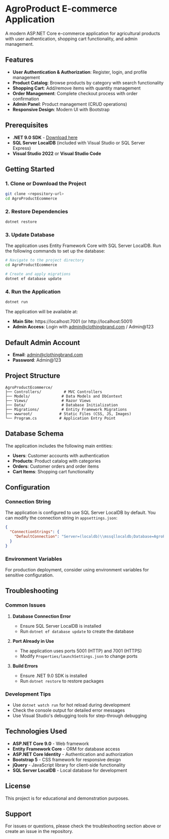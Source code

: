 # AgroProduct E-commerce Application

A modern ASP.NET Core e-commerce application for agricultural products with user authentication, shopping cart functionality, and admin management.

## Features

- **User Authentication & Authorization**: Register, login, and profile management
- **Product Catalog**: Browse products by category with search functionality
- **Shopping Cart**: Add/remove items with quantity management
- **Order Management**: Complete checkout process with order confirmation
- **Admin Panel**: Product management (CRUD operations)
- **Responsive Design**: Modern UI with Bootstrap

## Prerequisites

- **.NET 9.0 SDK** - [Download here](https://dotnet.microsoft.com/download/dotnet/9.0)
- **SQL Server LocalDB** (included with Visual Studio or SQL Server Express)
- **Visual Studio 2022** or **Visual Studio Code**

## Getting Started

### 1. Clone or Download the Project

```bash
git clone <repository-url>
cd AgroProductEcommerce
```

### 2. Restore Dependencies

```bash
dotnet restore
```

### 3. Update Database

The application uses Entity Framework Core with SQL Server LocalDB. Run the following commands to set up the database:

```bash
# Navigate to the project directory
cd AgroProductEcommerce

# Create and apply migrations
dotnet ef database update
```

### 4. Run the Application

```bash
dotnet run
```

The application will be available at:
- **Main Site**: https://localhost:7001 (or http://localhost:5001)
- **Admin Access**: Login with admin@clothingbrand.com / Admin@123

## Default Admin Account

- **Email**: admin@clothingbrand.com
- **Password**: Admin@123

## Project Structure

```
AgroProductEcommerce/
├── Controllers/          # MVC Controllers
├── Models/              # Data Models and DbContext
├── Views/               # Razor Views
├── Data/                # Database Initialization
├── Migrations/          # Entity Framework Migrations
├── wwwroot/            # Static Files (CSS, JS, Images)
└── Program.cs          # Application Entry Point
```

## Database Schema

The application includes the following main entities:
- **Users**: Customer accounts with authentication
- **Products**: Product catalog with categories
- **Orders**: Customer orders and order items
- **Cart Items**: Shopping cart functionality

## Configuration

### Connection String

The application is configured to use SQL Server LocalDB by default. You can modify the connection string in `appsettings.json`:

```json
{
  "ConnectionStrings": {
    "DefaultConnection": "Server=(localdb)\\mssqllocaldb;Database=AgroProductEcommerceDB;Trusted_Connection=True;TrustServerCertificate=True;MultipleActiveResultSets=true"
  }
}
```

### Environment Variables

For production deployment, consider using environment variables for sensitive configuration.

## Troubleshooting

### Common Issues

1. **Database Connection Error**
   - Ensure SQL Server LocalDB is installed
   - Run `dotnet ef database update` to create the database

2. **Port Already in Use**
   - The application uses ports 5001 (HTTP) and 7001 (HTTPS)
   - Modify `Properties/launchSettings.json` to change ports

3. **Build Errors**
   - Ensure .NET 9.0 SDK is installed
   - Run `dotnet restore` to restore packages

### Development Tips

- Use `dotnet watch run` for hot reload during development
- Check the console output for detailed error messages
- Use Visual Studio's debugging tools for step-through debugging

## Technologies Used

- **ASP.NET Core 9.0** - Web framework
- **Entity Framework Core** - ORM for database access
- **ASP.NET Core Identity** - Authentication and authorization
- **Bootstrap 5** - CSS framework for responsive design
- **jQuery** - JavaScript library for client-side functionality
- **SQL Server LocalDB** - Local database for development

## License

This project is for educational and demonstration purposes.

## Support

For issues or questions, please check the troubleshooting section above or create an issue in the repository. 